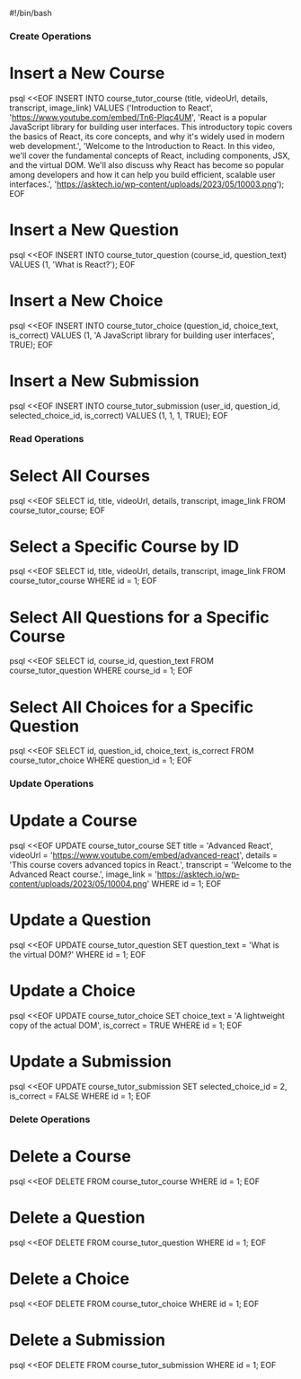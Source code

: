 #!/bin/bash

### Create Operations

# Insert a New Course
psql <<EOF
INSERT INTO course_tutor_course (title, videoUrl, details, transcript, image_link) VALUES ('Introduction to React', 'https://www.youtube.com/embed/Tn6-PIqc4UM', 'React is a popular JavaScript library for building user interfaces. This introductory topic covers the basics of React, its core concepts, and why it\'s widely used in modern web development.', 'Welcome to the Introduction to React. In this video, we\'ll cover the fundamental concepts of React, including components, JSX, and the virtual DOM. We\'ll also discuss why React has become so popular among developers and how it can help you build efficient, scalable user interfaces.', 'https://asktech.io/wp-content/uploads/2023/05/10003.png');
EOF

# Insert a New Question
psql <<EOF
INSERT INTO course_tutor_question (course_id, question_text) VALUES (1, 'What is React?');
EOF

# Insert a New Choice
psql <<EOF
INSERT INTO course_tutor_choice (question_id, choice_text, is_correct) VALUES (1, 'A JavaScript library for building user interfaces', TRUE);
EOF

# Insert a New Submission
psql <<EOF
INSERT INTO course_tutor_submission (user_id, question_id, selected_choice_id, is_correct) VALUES (1, 1, 1, TRUE);
EOF

### Read Operations

# Select All Courses
psql <<EOF
SELECT id, title, videoUrl, details, transcript, image_link FROM course_tutor_course;
EOF

# Select a Specific Course by ID
psql <<EOF
SELECT id, title, videoUrl, details, transcript, image_link FROM course_tutor_course WHERE id = 1;
EOF

# Select All Questions for a Specific Course
psql <<EOF
SELECT id, course_id, question_text FROM course_tutor_question WHERE course_id = 1;
EOF

# Select All Choices for a Specific Question
psql <<EOF
SELECT id, question_id, choice_text, is_correct FROM course_tutor_choice WHERE question_id = 1;
EOF

### Update Operations

# Update a Course
psql <<EOF
UPDATE course_tutor_course SET title = 'Advanced React', videoUrl = 'https://www.youtube.com/embed/advanced-react', details = 'This course covers advanced topics in React.', transcript = 'Welcome to the Advanced React course.', image_link = 'https://asktech.io/wp-content/uploads/2023/05/10004.png' WHERE id = 1;
EOF

# Update a Question
psql <<EOF
UPDATE course_tutor_question SET question_text = 'What is the virtual DOM?' WHERE id = 1;
EOF

# Update a Choice
psql <<EOF
UPDATE course_tutor_choice SET choice_text = 'A lightweight copy of the actual DOM', is_correct = TRUE WHERE id = 1;
EOF

# Update a Submission
psql <<EOF
UPDATE course_tutor_submission SET selected_choice_id = 2, is_correct = FALSE WHERE id = 1;
EOF

### Delete Operations

# Delete a Course
psql <<EOF
DELETE FROM course_tutor_course WHERE id = 1;
EOF

# Delete a Question
psql <<EOF
DELETE FROM course_tutor_question WHERE id = 1;
EOF

# Delete a Choice
psql <<EOF
DELETE FROM course_tutor_choice WHERE id = 1;
EOF

# Delete a Submission
psql <<EOF
DELETE FROM course_tutor_submission WHERE id = 1;
EOF
